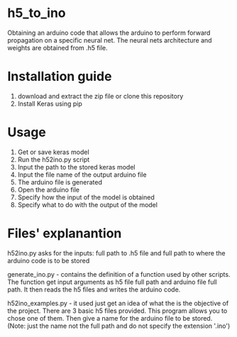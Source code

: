 # h5_to_ino
Obtaining an arduino code that allows the arduino to perform forward propagation on a specific neural net. The neural nets architecture and weights are obtained from .h5 file. 
# Installation guide
1. download and extract the zip file or clone this repository
2. Install Keras using pip
# Usage
1. Get or save keras model
2. Run the h52ino.py script
3. Input the path to the stored keras model
4. Input the file name of the output arduino file
5. The arduino file is generated
6. Open the arduino file
7. Specify how the input of the model is obtained
8. Specify what to do with the output of the model
# Files' explanantion
h52ino.py asks for the inputs:
  full path to  .h5 file
and 
  full path to where the arduino code is to be stored

generate_ino.py - contains the definition of a function used by other scripts. The function get input arguments as h5 file full path and arduino file full path. It then reads the h5 files and writes the arduino code. 

h52ino_examples.py - it used just get an idea of what the is the objective of the project. There are 3 basic h5 files provided. This program allows you to chose one of them. Then give a name for the arduino file to be stored. (Note: just the name not the full path and do not specify the extension '.ino') 
